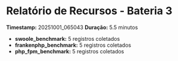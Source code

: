 # Relatório de Recursos - Bateria 3
**Timestamp:** 20251001_065043
**Duração:** 5.5 minutos

- **swoole_benchmark:** 5 registros coletados
- **frankenphp_benchmark:** 5 registros coletados
- **php_fpm_benchmark:** 5 registros coletados
